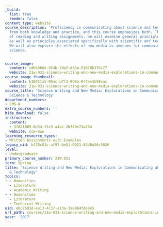 ```yaml
---
_build:
  list: true
  render: false
content_type: website
course_description: 'Proficiency in communicating about science and technology comes
  from both knowledge and practice, and this course emphasizes both. Through a variety
  of reading and writing assignments, we will examine general principles of good writing,
  as well as principles associated specifically with scientific and technical writing.
  We will also explore the effects of new media as avenues for communicating about
  science.

  '
course_image:
  content: cdbb8b0d-9f4b-70af-d53a-51078b370c77
  website: 21w-031-science-writing-and-new-media-explorations-in-communicating-about-science-technology-spring-2017
course_image_thumbnail:
  content: b16911a5-00ac-b7f3-998a-0f4ee1b58eac
  website: 21w-031-science-writing-and-new-media-explorations-in-communicating-about-science-technology-spring-2017
course_title: 'Science Writing and New Media: Explorations in Communicating about
  Science & Technology'
department_numbers:
- CMS-W
extra_course_numbers: ''
hide_download: false
instructors:
  content:
  - 3f821009-0d34-f3c9-a4ac-2b749e73a204
  website: ocw-www
learning_resource_types:
- Written Assignments with Examples
legacy_uid: bf28c01c-af97-be51-6021-84d0a56c5626
level:
- Undergraduate
primary_course_number: 21W.031
term: Spring
title: 'Science Writing and New Media: Explorations in Communicating about Science
  & Technology'
topics:
- - Humanities
  - Literature
  - Academic Writing
- - Humanities
  - Literature
  - Technical Writing
uid: ebc25d1d-ee13-4c37-a13a-3ae9b4fde8e5
url_path: courses/21w-031-science-writing-and-new-media-explorations-in-communicating-about-science-technology-spring-2017
year: '2017'
---
```

